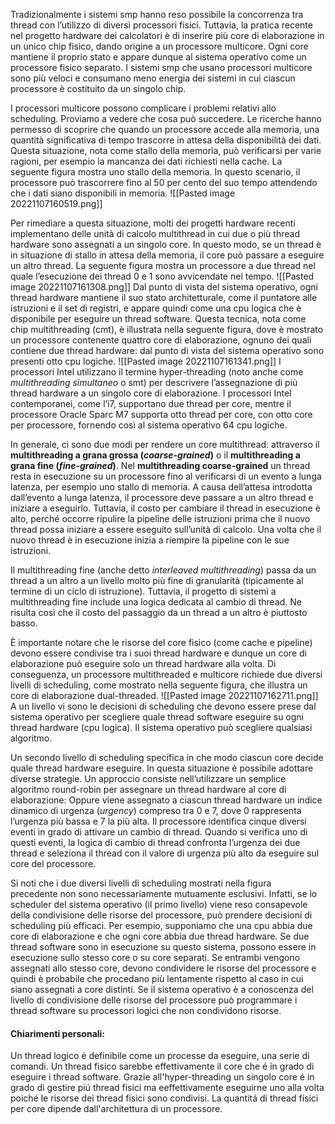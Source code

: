 Tradizionalmente i sistemi smp hanno reso possibile la concorrenza tra thread con l’utilizzo di diversi processori fisici. 
Tuttavia, la pratica recente nel progetto hardware dei calcolatori è di inserire più core di elaborazione in un unico chip fisico, dando origine a un processore multicore. 
Ogni core mantiene il proprio stato e appare dunque al sistema operativo come un processore fisico separato. 
I sistemi smp che usano processori multicore sono più veloci e consumano meno energia dei sistemi in cui ciascun processore è costituito da un singolo chip.

I processori multicore possono complicare i problemi relativi allo scheduling. 
Proviamo a vedere che cosa può succedere. Le ricerche hanno permesso di scoprire che quando un processore accede alla memoria, una quantità significativa di tempo trascorre in attesa della disponibilità dei dati. 
Questa situazione, nota come stallo della memoria, può verificarsi per varie ragioni, per esempio la mancanza dei dati richiesti nella cache. 
La seguente figura mostra uno stallo della memoria. In questo scenario, il processore può trascorrere fino al 50 per cento del suo tempo attendendo che i dati siano disponibili in memoria.
![[Pasted image 20221107160519.png]]

Per rimediare a questa situazione, molti dei progetti hardware recenti implementano delle unità di calcolo multithread in cui due o più thread hardware sono assegnati a un singolo core. 
In questo modo, se un thread è in situazione di stallo in attesa della memoria, il core può passare a eseguire un altro thread. 
La seguente figura mostra un processore a due thread nel quale l’esecuzione dei thread 0 e 1 sono avvicendate nel tempo.
![[Pasted image 20221107161308.png]]
Dal punto di vista del sistema operativo, ogni thread hardware mantiene il suo stato architetturale, come il puntatore alle istruzioni e il set di registri, e appare quindi come una cpu logica che è disponibile per eseguire un thread software. 
Questa tecnica, nota come chip multithreading (cmt), è illustrata nella seguente figura, dove è mostrato un processore contenente quattro core di elaborazione, ognuno dei quali contiene due thread hardware: dal punto di vista del sistema operativo sono presenti otto cpu logiche.
![[Pasted image 20221107161341.png]]
I processori Intel utilizzano il termine hyper-threading (noto anche come _multithreading simultaneo_ o smt) per descrivere l’assegnazione di più thread hardware a un singolo core di elaborazione. 
I processori Intel contemporanei, come l’i7, supportano due thread per core, mentre il processore Oracle Sparc M7 supporta otto thread per core, con otto core per processore, fornendo così al sistema operativo 64 cpu logiche.

In generale, ci sono due modi per rendere un core multithread:
attraverso il **multithreading a grana grossa (_coarse-grained_)** o il **multithreading a grana fine (_fine-grained_)**.
Nel **multithreading coarse-grained** un thread resta in esecuzione su un processore fino al verificarsi di un evento a lunga latenza, per esempio uno stallo di memoria. A causa dell’attesa introdotta dall’evento a lunga latenza, il processore deve passare a un altro thread e iniziare a eseguirlo. Tuttavia, il costo per cambiare il thread in esecuzione è alto, perché occorre ripulire la pipeline delle istruzioni prima che il nuovo thread possa iniziare a essere eseguito sull’unità di calcolo. Una volta che il nuovo thread è in esecuzione inizia a riempire la pipeline con le sue istruzioni.

Il multithreading fine (anche detto _interleaved multithreading_) passa da un thread a un altro a un livello molto più fine di granularità (tipicamente al termine di un ciclo di istruzione). Tuttavia, il progetto di sistemi a multithreading fine include una logica dedicata al cambio di thread. Ne risulta così che il costo del passaggio da un thread a un altro è piuttosto basso.

È importante notare che le risorse del core fisico (come cache e pipeline) devono essere condivise tra i suoi thread hardware e dunque un core di elaborazione può eseguire solo un thread hardware alla volta. 
Di conseguenza, un processore multithreaded e multicore richiede due diversi livelli di scheduling, come mostrato nella seguente figura, che illustra un core di elaborazione dual-threaded.
![[Pasted image 20221107162711.png]]
A un livello vi sono le decisioni di scheduling che devono essere prese dal sistema operativo per scegliere quale thread software eseguire su ogni thread hardware (cpu logica). 
Il sistema operativo può scegliere qualsiasi algoritmo.

Un secondo livello di scheduling specifica in che modo ciascun core decide quale thread hardware eseguire. 
In questa situazione è possibile adottare diverse strategie. 
Un approccio consiste nell’utilizzare un semplice algoritmo round-robin per assegnare un thread hardware al core di elaborazione:
Oppure viene assegnato a ciascun thread hardware un indice dinamico di urgenza (_urgency_) compreso tra 0 e 7, dove 0 rappresenta l’urgenza più bassa e 7 la più alta. 
Il processore identifica cinque diversi eventi in grado di attivare un cambio di thread. 
Quando si verifica uno di questi eventi, la logica di cambio di thread confronta l’urgenza dei due thread e seleziona il thread con il valore di urgenza più alto da eseguire sul core del processore.

Si noti che i due diversi livelli di scheduling mostrati nella figura precedente non sono necessariamente mutuamente esclusivi. 
Infatti, se lo scheduler del sistema operativo (il primo livello) viene reso consapevole della condivisione delle risorse del processore, può prendere decisioni di scheduling più efficaci.
Per esempio, supponiamo che una cpu abbia due core di elaborazione e che ogni core abbia due thread hardware. 
Se due thread software sono in esecuzione su questo sistema, possono essere in esecuzione sullo stesso core o su core separati. 
Se entrambi vengono assegnati allo stesso core, devono condividere le risorse del processore e quindi è probabile che procedano più lentamente rispetto al caso in cui siano assegnati a core distinti. 
Se il sistema operativo è a conoscenza del livello di condivisione delle risorse del processore può programmare i thread software su processori logici che non condividono risorse.

#### Chiarimenti personali:
Un thread logico é definibile come un processe da eseguire, una serie di comandi.
Un thread fisico sarebbe effettivamente il core che é in grado di eseguire i thread software.
Grazie all'hyper-threading un singolo core é in grado di gestire piú thread fisici ma eeffettivamente eseguirne uno alla volta poiché le risorse dei thread fisici sono condivisi. 
La quantitá di thread fisici per core dipende dall'architettura di un processore.